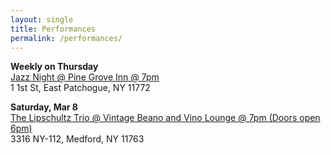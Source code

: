 ```yaml
---
layout: single
title: Performances
permalink: /performances/
---
```


**Weekly on Thursday**  
[Jazz Night @ Pine Grove Inn @ 7pm](https://www.pgipatchogue.com)  
1 1st St, East Patchogue, NY 11772

**Saturday, Mar 8**  
[The Lipschultz Trio @ Vintage Beano and Vino Lounge @ 7pm (Doors open 6pm)](https://www.vintagebeanoandvinolounge.com)  
3316 NY-112, Medford, NY 11763